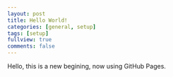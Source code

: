 ```yaml
---
layout: post
title: Hello World!
categories: [general, setup]
tags: [setup]
fullview: true
comments: false
---
```


Hello, this is a new begining, now using GitHub Pages. 
